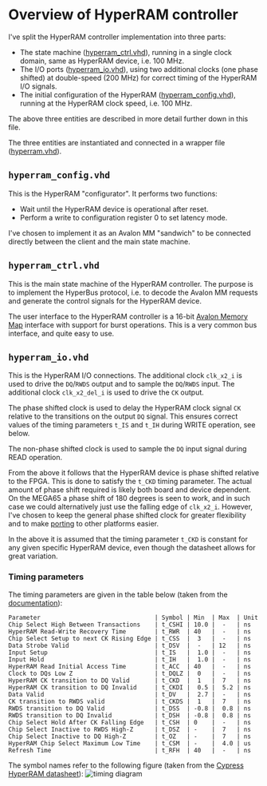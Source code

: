 # Overview of HyperRAM controller

I've split the HyperRAM controller implementation into three parts:

* The state machine ([hyperram\_ctrl.vhd](hyperram_ctrl.vhd)), running in a
  single clock domain, same as HyperRAM device, i.e. 100 MHz.
* The I/O ports ([hyperram\_io.vhd](hyperram_io.vhd)), using two additional
  clocks (one phase shifted) at double-speed (200 MHz) for correct timing of
  the HyperRAM I/O signals.
* The initial configuration of the HyperRAM
  ([hyperram\_config.vhd](hyperram_config.vhd)), running at the HyperRAM clock
  speed, i.e. 100 MHz.

The above three entities are described in more detail further down in this
file.

The three entities are instantiated and connected in a wrapper
file ([hyperram.vhd](hyperram.vhd)).

## `hyperram_config.vhd`

This is the HyperRAM "configurator".
It performs two functions:

* Wait until the HyperRAM device is operational after reset.
* Perform a write to configuration register 0 to set latency mode.

I've chosen to implement it as an Avalon MM "sandwich" to be connected
directly between the client and the main state machine.

## `hyperram_ctrl.vhd`

This is the main state machine of the HyperRAM controller.
The purpose is to implement the HyperBus protocol, i.e.
to decode the Avalon MM requests and generate the control
signals for the HyperRAM device.

The user interface to the HyperRAM controller is a 16-bit [Avalon Memory
Map](../../doc/Avalon_Interface_Specifications.pdf) interface with support for burst
operations.  This is a very common bus interface, and quite easy to use.

## `hyperram_io.vhd`

This is the HyperRAM I/O connections.  The additional clock `clk_x2_i` is used
to drive the `DQ`/`RWDS` output and to sample the `DQ`/`RWDS` input.  The
additional clock `clk_x2_del_i` is used to drive the `CK` output.

The phase shifted clock is used to delay the HyperRAM clock signal `CK`
relative to the transitions on the output `DQ` signal. This ensures correct
values of the timing parameters `t_IS` and `t_IH` during WRITE operation, see
below.

The non-phase shifted clock is used to sample the `DQ` input signal during READ
operation.

From the above it follows that the HyperRAM device is phase shifted relative to
the FPGA. This is done to satisfy the `t_CKD` timing parameter.  The actual
amount of phase shift required is likely both board and device dependent. On
the MEGA65 a phase shift of 180 degrees is seen to work, and in such case we
could alternatively just use the falling edge of `clk_x2_i`.  However, I've
chosen to keep the general phase shifted clock for greater flexibility and to
make [porting](../../PORTING.md) to other platforms easier.

In the above it is assumed that the timing parameter `t_CKD` is constant for
any given specific HyperRAM device, even though the datasheet allows for great
variation.

### Timing parameters

The timing parameters are given in the table below (taken from the
[documentation](../../doc/66-67WVH8M8ALL-BLL-938852.pdf)):

```
Parameter                                | Symbol | Min  | Max  | Unit
Chip Select High Between Transactions    | t_CSHI | 10.0 |  -   | ns
HyperRAM Read-Write Recovery Time        | t_RWR  | 40   |  -   | ns
Chip Select Setup to next CK Rising Edge | t_CSS  |  3   |  -   | ns
Data Strobe Valid                        | t_DSV  |  -   | 12   | ns
Input Setup                              | t_IS   |  1.0 |  -   | ns
Input Hold                               | t_IH   |  1.0 |  -   | ns
HyperRAM Read Initial Access Time        | t_ACC  | 40   |  -   | ns
Clock to DQs Low Z                       | t_DQLZ |  0   |  -   | ns
HyperRAM CK transition to DQ Valid       | t_CKD  |  1   |  7   | ns
HyperRAM CK transition to DQ Invalid     | t_CKDI |  0.5 |  5.2 | ns
Data Valid                               | t_DV   |  2.7 |  -   | ns
CK transition to RWDS valid              | t_CKDS |  1   |  7   | ns
RWDS transition to DQ Valid              | t_DSS  | -0.8 |  0.8 | ns
RWDS transition to DQ Invalid            | t_DSH  | -0.8 |  0.8 | ns
Chip Select Hold After CK Falling Edge   | t_CSH  | 0    |  -   | ns
Chip Select Inactive to RWDS High-Z      | t_DSZ  | -    |  7   | ns
Chip Select Inactive to DQ High-Z        | t_OZ   | -    |  7   | ns
HyperRAM Chip Select Maximum Low Time    | t_CSM  | -    |  4.0 | us
Refresh Time                             | t_RFH  | 40   |  -   | ns
```

The symbol names refer to the following figure (taken from the [Cypress HyperRAM datasheet](../../doc/s27kl0642.pdf)):
![timing diagram](../../doc/Timing_Diagram.png)


